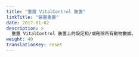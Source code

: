 ```yaml
---
title: "重置 VitalControl 裝置"
linkTitle: "裝置重置"
date: 2017-01-02
description: >
  重置 VitalControl 裝置上的設定和/或刪除所有動物數據。
weight: 40
translationKey: reset
---
```

